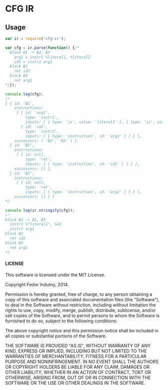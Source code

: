 # CFG IR

## Usage

```javascript
var ir = require('cfg-ir');

var cfg = ir.parse(function() {/*
  block B1 -> B2, B3
    arg1 = instr1 %literal1, %literal2
    id2 = instr2 arg1
  block B2
    ret id2
  block B3
    ret arg1
*/});

console.log(cfg);
/*
[ { id: 'B1',
    instructions:
     [ { id: 'arg1',
         type: 'instr1',
         inputs: [ { type: 'js', value: 'literal1' }, { type: 'js', value: 42 } ] },
       { id: 'id2',
         type: 'instr2',
         inputs: [ { type: 'instruction', id: 'arg1' } ] } ],
    successors: [ 'B2', 'B3' ] },
  { id: 'B2',
    instructions:
     [ { id: null,
         type: 'ret',
         inputs: [ { type: 'instruction', id: 'id2' } ] } ],
    successors: [] },
  { id: 'B3',
    instructions:
     [ { id: null,
         type: 'ret',
         inputs: [ { type: 'instruction', id: 'arg1' } ] } ],
    successors: [] } ]
*/

console.log(ir.stringify(cfg));
/*
block B1 -> B2, B3
  instr1 %"literal1", %42
  instr2 arg1
block B2
  ret id2
block B3
  ret arg1
*/
```

#### LICENSE

This software is licensed under the MIT License.

Copyright Fedor Indutny, 2014.

Permission is hereby granted, free of charge, to any person obtaining a
copy of this software and associated documentation files (the
"Software"), to deal in the Software without restriction, including
without limitation the rights to use, copy, modify, merge, publish,
distribute, sublicense, and/or sell copies of the Software, and to permit
persons to whom the Software is furnished to do so, subject to the
following conditions:

The above copyright notice and this permission notice shall be included
in all copies or substantial portions of the Software.

THE SOFTWARE IS PROVIDED "AS IS", WITHOUT WARRANTY OF ANY KIND, EXPRESS
OR IMPLIED, INCLUDING BUT NOT LIMITED TO THE WARRANTIES OF
MERCHANTABILITY, FITNESS FOR A PARTICULAR PURPOSE AND NONINFRINGEMENT. IN
NO EVENT SHALL THE AUTHORS OR COPYRIGHT HOLDERS BE LIABLE FOR ANY CLAIM,
DAMAGES OR OTHER LIABILITY, WHETHER IN AN ACTION OF CONTRACT, TORT OR
OTHERWISE, ARISING FROM, OUT OF OR IN CONNECTION WITH THE SOFTWARE OR THE
USE OR OTHER DEALINGS IN THE SOFTWARE.

[0]: http://en.wikipedia.org/wiki/Static_single_assignment_form

